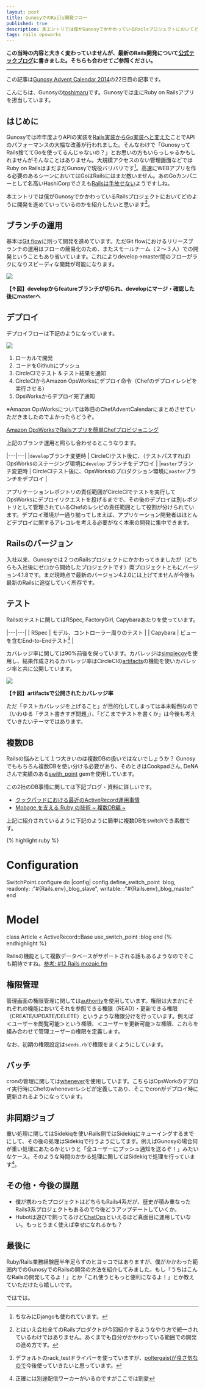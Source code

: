 ```yaml
---
layout: post
title: GunosyでのRails開発フロー
published: true
description: 本エントリでは僕がGunosyでかかわっているRailsプロジェクトにおいてどのように開発を進めていっているのかを紹介したいと思います (この記事はGunosy Advent Calendar 2014の22日目の記事です)
tags: rails opsworks
---
```


**この当時の内容と大きく変わっていませんが、最新のRails開発について[公式テックブログ](http://tech.gunosy.io/entry/gunosy-admin-rails)に書きました。そちらも合わせてご参照ください。**

---

この記事は[Gunosy Advent Calendar 2014](http://qiita.com/advent-calendar/2014/gunosy)の22日目の記事です。

こんにちは、Gunosyの[toshimaru](https://twitter.com/toshimaru_e)です。Gunosyでは主にRuby on Railsアプリを担当しています。

はじめに
-------
Gunosyでは昨年度よりAPIの実装を[Rails実装からGo実装へと変えた](https://speakerdeck.com/ymatsuwitter/300mo-ren-wogodeba-itahua)ことでAPIのパフォーマンスの大幅な改善が行われました。そんなわけで「GunosyってRails捨ててGoを使ってるんじゃないの？」とお思いの方もいらっしゃるかもしれませんがそんなことはありません。大規模アクセスのない管理画面などではRuby on RailsはまだまだGunosyで現役バリバリです[^2]。高速にWEBアプリを作る必要のあるシーンにおいてはGoはRailsにはまだ敵いません。あのGoカンパニーとして名高いHashiCorpでさえも[Railsは手放せない](http://blog.gopheracademy.com/advent-2014/atlas/)ようですしね。

本エントリでは僕がGunosyでかかわっているRailsプロジェクトにおいてどのように開発を進めていっているのかを紹介したいと思います[^1]。

ブランチの運用
-----
基本は[Git flow](http://danielkummer.github.io/git-flow-cheatsheet/index.ja_JP.html)に則って開発を進めています。ただGit flowにおけるリリースブランチの運用はフローの簡易化のため、またスモールチーム（２〜３人）での開発ということもあり省いています。これによりdevelop→master間のフローがラクになりスピーディな開発が可能になります。

![](/images/posts/gunosy/deploy.png)

**【↑図】developからfeatureブランチが切られ、developにマージ・確認した後にmasterへ**

デプロイ
-------
デプロイフローは下記のようになっています。

![](/images/posts/gunosy/workflow.png)

1. ローカルで開発
1. コードをGithubにプッシュ
1. CircleCIでテスト & テスト結果を通知
1. CircleCIからAmazon OpsWorksにデプロイ命令（Chefのデプロイレシピを実行させる）
1. OpsWorksからデプロイ完了通知

※Amazon OpsWorksについては昨日のChefAdventCalendarにまとめさせていただきましたのでよかったらどうぞ。

[Amazon OpsWorksでRailsアプリを簡単Chefプロビジョニング](/opsworks-rails/)

上記のブランチ運用と照らし合わせるとこうなります。

|---|---|
|`develop`ブランチ変更時 | CircleCIテスト後に、（テストパスすれば）OpsWorksのステージング環境に`develop` ブランチをデプロイ |
|`master`ブランチ変更時 |  CircleCIテスト後に、OpsWorksのプロダクション環境に`master`ブランチをデプロイ |

アプリケーションレポジトリの責任範囲がCircleCIでテストを実行してOpsWorksにデプロイリクエストを投げるまでで、その後のデプロイは別レポジトリとして管理されているChefのレシピの責任範囲として役割が分けられています。デプロイ環境が一通り揃ってしまえば、アプリケーション開発者はほとんどデプロイに関するアレコレを考える必要がなく本来の開発に集中できます。

Railsのバージョン
----
入社以来、Gunosyでは２つのRailsプロジェクトにかかわってきましたが（どちらも入社後にゼロから開始したプロジェクトです）両プロジェクトともにバージョン4.1.8です。まだ現時点で最新のバージョン4.2.0には上げてませんが今後も最新のRailsに追従していく所存です。

テスト
-------
Railsのテストに関してはRSpec, FactoryGirl, Capybaraあたりを使っています。

|---|---|
| RSpec | モデル、コントローラー周りのテスト |
| Capybara | ビューを含むEnd-to-Endテスト[^3] |

カバレッジ率に関しては90%前後を保っています。カバレッジは[simplecov](https://github.com/colszowka/simplecov)を使用し、結果作成されるカバレッジ率はCircleCIの[artifacts](https://circleci.com/docs/build-artifacts)の機能を使いカバレッジ率と共に公開しています。

![](/images/posts/gunosy/coverage.png)

**【↑図】artifactsで公開されたカバレッジ率**

ただ「テストカバレッジを上げること」が目的化してしまっては本末転倒なので（いわゆる「テスト書きすぎ問題」）、「どこまでテストを書くか」は今後も考えていきたいテーマではあります。

複数DB
------
Railsの悩みとして１つ大きいのは複数DBの扱いではないでしょうか？ Gunosyでももちろん複数DBを使い分ける必要があり、そのときはCookpadさん, DeNAさんで実績のある[swith_point](https://github.com/eagletmt/switch_point) gemを使用しています。

この2社のDB事情に関しては下記ブログ・資料に詳しいです。

* [クックパッドにおける最近のActiveRecord運用事情](http://techlife.cookpad.com/entry/2014/08/28/194147)
* [Mobage を支える Ruby の技術 ~ 複数DB編 ~](http://www.slideshare.net/sonots/mobage-ruby-db)

上記に紹介されているように下記のように簡単に複数DBをswitchでき素敵です。

{% highlight ruby %}
# Configuration
SwitchPoint.configure do |config|
  config.define_switch_point :blog,
    readonly: :"#{Rails.env}_blog_slave",
    writable: :"#{Rails.env}_blog_master"
end

# Model
class Article < ActiveRecord::Base
  use_switch_point :blog
end
{% endhighlight %}

Railsの機能として複数データベースがサポートされる話もあるようなのでそこも期待ですね。[参考: #12 Rails mozaic.fm](http://mozaic.fm/post/104575088493/12-rails)

権限管理
-------
管理画面の権限管理に関しては[authority](https://github.com/nathanl/authority)を使用しています。権限は大まかにそれぞれの機能においてそれを参照できる権限（READ）・更新できる権限（CREATE/UPDATE/DELETE）というような権限分けを行っています。例えば＜ユーザーを閲覧可能＞という権限、＜ユーザーを更新可能＞な権限、これらを組み合わせて管理ユーザーの権限を定義します。

なお、初期の権限設定は`seeds.rb`で権限をまくようにしています。

バッチ
-------
cronの管理に関しては[whenever](https://github.com/javan/whenever)を使用しています。こちらはOpsWorkのデプロイ実行時にChefのwheneverレシビが定義してあり、そこでcronがデプロイ時に更新されるようになっています。

非同期ジョブ
-------
重い処理に関してはSidekiqを使いRails側ではSidekiqにキューイングするまでにして、その後の処理はSidekiqで行うようにしてます。例えばGunosyの場合何が重い処理にあたるかというと「全ユーザーにプッシュ通知を送るぞ！」みたいなケース。そのような時間のかかる処理に関してはSidekiqで処理を行っています[^4]。

その他・今後の課題
-------
* 僕が携わったプロジェクトはどちらもRails4系だが、歴史が積み重なったRails3系プロジェクトもあるので今後どうアップデートしていくか。
* Hubotは遊びで飼ってるけど[ChatOps](https://speakerdeck.com/jnewland/chatops-at-github)といえるほど真面目に運用していない。もっとうまく使えば幸せになれるかも？

最後に
--------
Ruby/Rails業務経験歴半年足らずのヒヨッコではありますが、僕がかかわった範囲内でのGunosyでのRailsの開発の方法を紹介してみました。もし「うちはこんなRailsの開発してるよ！」とか「これ使うともっと便利になるよ！」とか教えていただけたら嬉しいです。

ではでは。

[^1]: とはいえ会社全てのRailsプロダクトが今回紹介するようなやり方で統一されているわけではありません。あくまでも自分がかかわっている範囲での開発の進め方です。
[^2]: ちなみにDjangoも使われています。
[^3]: デフォルトのrack_testドライバーを使っていますが、[poltergaistが良さ気なので](http://qiita.com/take/items/779747e0981355e569ad)今後使っていきたいと思っています。
[^4]: 正確には別途配信ワーカーがいるのですがここでは割愛

